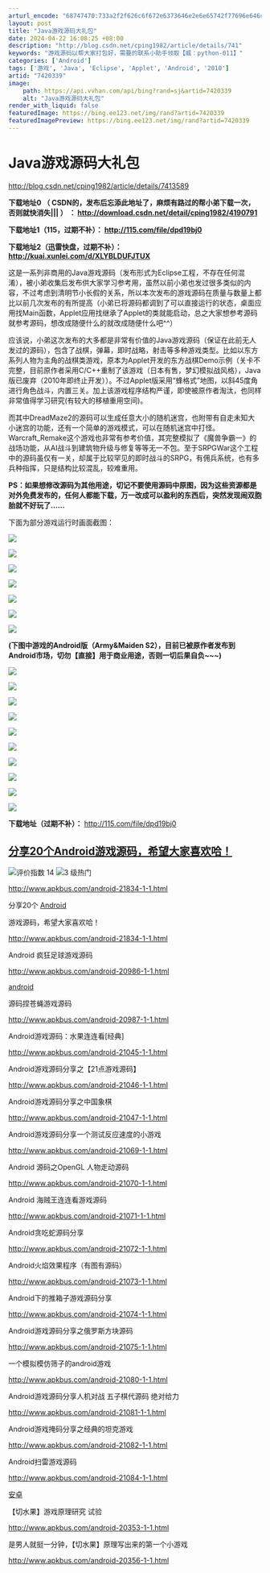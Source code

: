 ```yaml
---
arturl_encode: "68747470:733a2f2f626c6f672e6373646e2e6e65742f77696e646c616b:652f61727469636c652f64657461696c732f37343230333339"
layout: post
title: "Java游戏源码大礼包"
date: 2024-04-22 16:08:25 +08:00
description: "http://blog.csdn.net/cping1982/article/details/741"
keywords: "游戏源码以帮大家打包好，需要的联系小助手领取【威：python-011】"
categories: ['Android']
tags: ['游戏', 'Java', 'Eclipse', 'Applet', 'Android', '2010']
artid: "7420339"
image:
    path: https://api.vvhan.com/api/bing?rand=sj&artid=7420339
    alt: "Java游戏源码大礼包"
render_with_liquid: false
featuredImage: https://bing.ee123.net/img/rand?artid=7420339
featuredImagePreview: https://bing.ee123.net/img/rand?artid=7420339
---
```


# Java游戏源码大礼包

<http://blog.csdn.net/cping1982/article/details/7413589>

**下载地址0
**（**
CSDN的，发布后忘添此地址了，麻烦有路过的帮小弟下载一次，否则就快消失|||
**）**
：
<http://download.csdn.net/detail/cping1982/4190791>**

**下载地址1（115，过期不补）：
<http://115.com/file/dpd19bj0>**

**下载地址2（迅雷快盘，过期不补）：
<http://kuai.xunlei.com/d/XLYBLDUFJTUX>**

这是一系列非商用的Java游戏源码（发布形式为Eclipse工程，不存在任何混淆），被小弟收集后发布供大家学习参考用，虽然以前小弟也发过很多类似的内容，不过考虑到清明节小长假的关系，所以本次发布的游戏源码在质量与数量上都比以前几次发布的有所提高（小弟已将源码都调到了可以直接运行的状态，桌面应用找Main函数，Applet应用找继承了Applet的类就能启动，总之大家想参考源码就参考源码，想改成随便什么的就改成随便什么吧^^）
  
  
应该说，小弟这次发布的大多都是非常有价值的Java游戏源码（保证在此前无人发过的源码），包含了战棋，弹幕，即时战略，射击等多种游戏类型。比如以东方系列人物为主角的战棋类游戏，原本为Applet开发的东方战棋Demo示例（关卡不完整，目前原作者采用C/C++重制了该游戏（日本有售，梦幻模拟战风格），Java版已废弃（2010年即终止开发））。不过Applet版采用“蜂格式”地图，以斜45度角进行角色战斗，内置三关。加上该游戏程序结构严谨，即使被原作者淘汰，也同样非常值得学习研究(有较大的移植重用空间)。

而其中DreadMaze2的源码可以生成任意大小的随机迷宫，也附带有自走未知大小迷宫的功能，还有一个简单的游戏模式，可以在随机迷宫中打怪。Warcraft_Remake这个游戏也非常有参考价值，其完整模拟了《魔兽争霸一》的战场功能，从AI战斗到建筑物升级与修复等等无一不包。至于SRPGWar这个工程中的源码虽仅有一关，却属于比较罕见的即时战斗的SRPG，有佣兵系统，也有多兵种指挥，只是结构比较混乱，较难重用。

**PS：如果想修改源码为其他用途，切记不要使用源码中原图，因为这些资源都是对外免费发布的，任何人都能下载，万一改成可以盈利的东西后，突然发现闹双胞胎就不好玩了……**

下面为部分游戏运行时画面截图：

![](https://img-my.csdn.net/uploads/201203/30/1333123177_4099.png)

![](https://img-my.csdn.net/uploads/201203/30/1333123169_5901.png)

![](https://img-my.csdn.net/uploads/201203/30/1333123156_2480.png)

![](https://img-my.csdn.net/uploads/201203/30/1333123161_7697.png)

![](https://img-my.csdn.net/uploads/201203/30/1333123133_7071.png)

![](https://img-my.csdn.net/uploads/201203/30/1333123183_8779.png)

![](https://img-my.csdn.net/uploads/201203/30/1333123189_1322.png)
  
**(下图中游戏的Android版（Army&Maiden S2），目前已被原作者发布到Android市场，切勿【直接】用于商业用途，否则一切后果自负~~~)**

![](https://img-my.csdn.net/uploads/201203/30/1333123195_1375.png)

![](https://img-my.csdn.net/uploads/201203/31/1333123203_4237.png)

![](https://img-my.csdn.net/uploads/201203/30/1333123122_3729.png)

![](https://img-my.csdn.net/uploads/201203/30/1333123127_6271.png)

![](https://img-my.csdn.net/uploads/201203/30/1333123130_8993.png)

![](https://img-my.csdn.net/uploads/201203/30/1333123136_4865.png)

![](https://img-my.csdn.net/uploads/201203/30/1333123138_4481.png)

![](https://img-my.csdn.net/uploads/201203/30/1333123141_9844.png)

![](https://img-my.csdn.net/uploads/201203/30/1333123144_6256.png)

![](https://img-my.csdn.net/uploads/201203/30/1333123147_5680.png)

  

**下载地址（过期不补）：**
<http://115.com/file/dpd19bj0>

## [分享20个Android游戏源码，希望大家喜欢哈！](http://www.apkbus.com/android-21834-1-1.html)



![](http://www.apkbus.com/static/image/common/recommend_1.gif "评价指数 14")
![](http://www.apkbus.com/static/image/common/hot_3.gif "3 级热门")
  

<http://www.apkbus.com/android-21834-1-1.html>

分享20个
[Android](http://www.apkbus.com/)

游戏源码，希望大家喜欢哈！
  
<http://www.apkbus.com/android-21834-1-1.html>
  
  

Android 疯狂足球游戏源码
  
<http://www.apkbus.com/android-20986-1-1.html>
  
  
[android](http://www.apkbus.com/)

源码捏苍蝇游戏源码
  
<http://www.apkbus.com/android-20987-1-1.html>
  
  

Android游戏源码：水果连连看[经典]
  
<http://www.apkbus.com/android-21045-1-1.html>
  
  

Android游戏源码分享之【21点游戏源码】
  
<http://www.apkbus.com/android-21046-1-1.html>
  
  

Android游戏源码分享之中国象棋
  
<http://www.apkbus.com/android-21047-1-1.html>
  
  

Android游戏源码分享一个测试反应速度的小游戏
  
<http://www.apkbus.com/android-21069-1-1.html>
  
  

Android 源码之OpenGL 人物走动源码
  
<http://www.apkbus.com/android-21070-1-1.html>
  
  

Android 海贼王连连看游戏源码
  
<http://www.apkbus.com/android-21071-1-1.html>
  
  

Android贪吃蛇源码分享
  
<http://www.apkbus.com/android-21072-1-1.html>
  
  

Android火焰效果程序（有图有源码）
  
<http://www.apkbus.com/android-21073-1-1.html>
  
  

Android下的推箱子游戏源码分享
  
<http://www.apkbus.com/android-21074-1-1.html>
  
  

Android游戏源码分享之俄罗斯方块源码
  
<http://www.apkbus.com/android-21075-1-1.html>
  
  

一个模拟模仿筛子的android游戏
  
<http://www.apkbus.com/android-21080-1-1.html>
  
  

Android游戏源码分享人机对战 五子棋代源码 绝对给力
  
<http://www.apkbus.com/android-21081-1-1.html>
  
  

Android游戏掩码分享之经典的坦克游戏
  
<http://www.apkbus.com/android-21082-1-1.html>
  
  

Android扫雷游戏源码
  
<http://www.apkbus.com/android-21084-1-1.html>
  
[安卓](http://www.apkbus.com/)

【切水果】游戏原理研究 试验
  
<http://www.apkbus.com/android-20353-1-1.html>
  
  

是男人就挺一分钟，【切水果】原理写出来的第一个小游戏
  
<http://www.apkbus.com/android-20356-1-1.html>